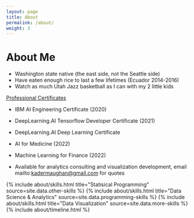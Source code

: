 ```yaml
---
layout: page
title: About
permalink: /about/
weight: 3
---
```


# **About Me**

* Washington state native (the east side, not the Seattle side)
* Have eaten enough rice to last a few lifetimes (Ecuador 2014-2016)
* Watch as much Utah Jazz basketball as I can with my 2 little kids

<u>Professional Certificates</u>
* IBM AI Engineering Certificate (2020)
* DeepLearning.AI Tensorflow Developer Certificate (2021)
* DeepLearning.AI Deep Learning Certificate
* AI for Medicine (2022)
* Machine Learning for Finance (2022)

* Available for analytics consulting and visualization development, email mailto:kadermaughan@gmail.com for quotes
<div class="row">
{% include about/skills.html title="Statisical Programming" source=site.data.other-skills %}
{% include about/skills.html title="Data Science & Analytics" source=site.data.programming-skills %}
{% include about/skills.html title="Data Visualization" source=site.data.more-skills %}
</div>

<div class="row">
{% include about/timeline.html %}
</div>

